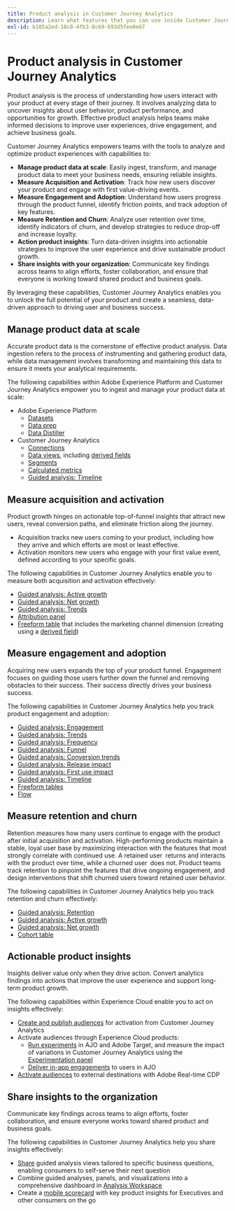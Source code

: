 ```yaml
---
title: Product analysis in Customer Journey Analytics
description: Learn what features that you can use inside Customer Journey Analytics to perform product analysis effectively.
exl-id: b185a2ed-18c8-4fb3-8c69-693d5fee0e67
---
```

# Product analysis in Customer Journey Analytics

Product analysis is the process of understanding how users interact with your product at every stage of their journey. It involves analyzing data to uncover insights about user behavior, product performance, and opportunities for growth. Effective product analysis helps teams make informed decisions to improve user experiences, drive engagement, and achieve business goals.

Customer Journey Analytics empowers teams with the tools to analyze and optimize product experiences with capabilities to:

* **Manage product data at scale**: Easily ingest, transform, and manage product data to meet your business needs, ensuring reliable insights.
* **Measure Acquisition and Activation**: Track how new users discover your product and engage with first value-driving events.
* **Measure Engagement and Adoption**: Understand how users progress through the product funnel, identify friction points, and track adoption of key features.
* **Measure Retention and Churn**: Analyze user retention over time, identify indicators of churn, and develop strategies to reduce drop-off and increase loyalty.
* **Action product insights**: Turn data-driven insights into actionable strategies to improve the user experience and drive sustainable product growth.
* **Share insights with your organization**: Communicate key findings across teams to align efforts, foster collaboration, and ensure that everyone is working toward shared product and business goals.

By leveraging these capabilities, Customer Journey Analytics enables you to unlock the full potential of your product and create a seamless, data-driven approach to driving user and business success.

## Manage product data at scale

Accurate product data is the cornerstone of effective product analysis. Data ingestion refers to the process of instrumenting and gathering product data, while data management involves transforming and maintaining this data to ensure it meets your analytical requirements.

The following capabilities within Adobe Experience Platform and Customer Journey Analytics empower you to ingest and manage your product data at scale:

* Adobe Experience Platform
  * [Datasets​](https://experienceleague.adobe.com/en/docs/experience-platform/catalog/datasets/overview)
  * [Data prep​](https://experienceleague.adobe.com/en/docs/experience-platform/data-prep/home)
  * [Data Distiller​](https://experienceleague.adobe.com/en/docs/experience-platform/query/data-distiller/overview)
* Customer Journey Analytics
  * [Connections​](/help/connections/overview.md)
  * [Data views](/help/data-views/data-views.md), including [derived fields​](/help/data-views/derived-fields/derived-fields.md)
  * [Segments​](/help/components/filters/filters-overview.md)
  * [Calculated metrics](/help/components/calc-metrics/calc-metr-overview.md)
  * [Guided analysis​: Timeline​](/help/guided-analysis/types/timeline.md)

## Measure acquisition and activation

Product growth hinges on actionable top-of-funnel insights that attract new users, reveal conversion paths, and eliminate friction along the journey.

* Acquisition tracks new users coming to your product, including how they arrive and which efforts are most or least effective.
* Activation monitors new users who engage with your first value event, defined according to your specific goals.

The following capabilities in Customer Journey Analytics enable you to measure both acquisition and activation effectively:

* [Guided analysis​: Active growth](/help/guided-analysis/types/active-growth.md)
* [Guided analysis: Net growth](/help/guided-analysis/types/net-growth.md)
* [Guided analysis: Trends](/help/guided-analysis//types/trends.md)
* [Attribution panel​](/help/analysis-workspace/c-panels/attribution.md)
* [Freeform table](/help/analysis-workspace/c-panels/freeform-panel.md) that includes the marketing channel dimension (creating using a [derived field](/help/data-views/derived-fields/derived-fields.md))

## Measure engagement and adoption

Acquiring new users expands the top of your product funnel. Engagement focuses on guiding those users further down the funnel and removing obstacles to their success. Their success directly drives your business success.

The following capabilities in Customer Journey Analytics help you track product engagement and adoption:

* [Guided analysis: Engagement](/help/guided-analysis/types/engagement.md)
* [Guided analysis: Trends](/help/guided-analysis/types/trends.md)
* [Guided analysis: Frequency](/help/guided-analysis/types/frequency.md)
* [Guided analysis: Funnel](/help/guided-analysis/types/funnel.md)
* [Guided analysis: Conversion trends](/help/guided-analysis/types/conversion-trends.md)
* [Guided analysis: Release impact](/help/guided-analysis/types/release-impact.md)
* [Guided analysis: First use impact​](/help/guided-analysis/types/first-use-impact.md)
* [Guided analysis: Timeline](/help/guided-analysis/types/timeline.md)
* [Freeform tables​](/help/analysis-workspace/c-panels/freeform-panel.md)
* [Flow](/help/analysis-workspace/visualizations/c-flow/flow.md)

## Measure retention and churn

Retention measures how many users continue to engage with the product after initial acquisition and activation. High-performing products maintain a stable, loyal user base by maximizing interaction with the features that most strongly correlate with continued use. A retained user returns and interacts with the product over time, while a churned user does not. Product teams track retention to pinpoint the features that drive ongoing engagement, and design interventions that shift churned users toward retained user behavior.

The following capabilities in Customer Journey Analytics help you track retention and churn effectively:

* [Guided analysis: Retention](/help/guided-analysis/types/retention.md)​
* [Guided analysis: Active growth](/help/guided-analysis/types/active-growth.md)
* [Guided analysis: Net growth](/help/guided-analysis/types/net-growth.md)
* [Cohort table​](/help/analysis-workspace/visualizations/cohort-table/cohort-analysis.md)

## Actionable product insights

Insights deliver value only when they drive action. Convert analytics findings into actions that improve the user experience and support long-term product growth.

The following capabilities within Experience Cloud enable you to act on insights effectively:

* [Create and publish audiences](/help/components/audiences/publish.md)​ for activation from Customer Journey Analytics
* Activate audiences through Experience Cloud products:
  * [Run experiments](https://experienceleague.adobe.com/en/docs/journey-optimizer/using/content-management/content-experiment/get-started-experiment) in AJO and Adobe Target, and measure the impact of variations in Customer Journey Analytics using the [Experimentation panel](/help/analysis-workspace/c-panels/experimentation.md)
  * [Deliver in-app engagements](https://experienceleague.adobe.com/en/docs/journey-optimizer/using/channels/in-app/get-started-in-app) to users in AJO
* [Activate audiences](https://experienceleague.adobe.com/en/docs/experience-platform/destinations/ui/activate/activation-overview) to external destinations with Adobe Real-time CDP​

## Share insights to the organization​

Communicate key findings across teams to align efforts, foster collaboration, and ensure everyone works toward shared product and business goals.

The following capabilities in Customer Journey Analytics help you share insights effectively:

* [Share](/help/analysis-workspace/curate-share/share-projects.md) guided analysis views tailored to specific business questions, enabling consumers to self-serve their next question
* Combine guided analyses, panels, and visualizations into a comprehensive dashboard in [Analysis Workspace](/help/analysis-workspace/home.md)
* Create a [mobile scorecard](/help/mobile-app/home.md) with key product insights for Executives and other consumers on the go
